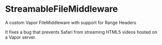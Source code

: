 # StreamableFileMiddleware
A custom Vapor FileMiddleware with support for Range Headers

It fixes a bug that prevents Safari from streaming HTML5 videos hosted on a Vapor server.
